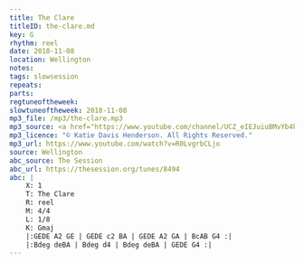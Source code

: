 ```yaml
---
title: The Clare
titleID: the-clare.md
key: G
rhythm: reel
date: 2018-11-08
location: Wellington
notes:
tags: slowsession
repeats: 
parts: 
regtuneoftheweek:
slowtuneoftheweek: 2018-11-08
mp3_file: /mp3/the-clare.mp3
mp3_source: <a href="https://www.youtube.com/channel/UCZ_eIEJuiuBMvYb4kOtx3hA">Katie Davis Henderson</a>
mp3_licence: "© Katie Davis Henderson. All Rights Reserved."
mp3_url: https://www.youtube.com/watch?v=R0LvgrbCLjo
source: Wellington
abc_source: The Session
abc_url: https://thesession.org/tunes/8494
abc: |
    X: 1
    T: The Clare
    R: reel
    M: 4/4
    L: 1/8
    K: Gmaj
    |:GEDE A2 GE | GEDE c2 BA | GEDE A2 GA | BcAB G4 :|
    |:Bdeg deBA | Bdeg d4 | Bdeg deBA | GEDE G4 :|
---
```

